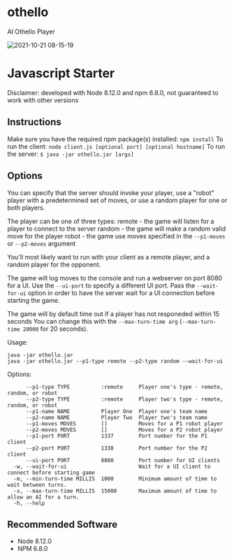 # othello
AI Othello Player

![2021-10-21 08-15-19](https://user-images.githubusercontent.com/73765884/138278595-e8f8fbc3-6974-43cc-a0d7-02c97c7a011d.gif)


# Javascript Starter
Disclaimer: developed with Node 8.12.0 and npm 6.8.0, not guaranteed to work with other versions


## Instructions
Make sure you have the required npm package(s) installed: `npm install`
To run the client: `node client.js [optional port] [optional hostname]`
To run the server: `$ java -jar othello.jar [args]`


## Options
You can specify that the server should invoke your player, use a "robot" player with a predetermined set of moves, or use a random player for one or both players.

The player can be one of three types:
remote - the game will listen for a player to connect to the server
random - the game will make a random valid move for the player
robot - the game use moves specified in the `--p1-moves` or `--p2-moves` argument

You'll most likely want to run with your client as a remote player, and a random player for the opponent.

The game will log moves to the console and run a webserver on port 8080 for a UI.
Use the `--ui-port` to specify a different UI port.
Pass the `--wait-for-ui` option in order to have the server wait for a UI connection before starting the game.

The game will by default time out if a player has not responeded within 15 seconds
You can change this with the `--max-turn-time arg` (`--max-turn-time 20000` for 20 seconds).

Usage:
```
java -jar othello.jar
java -jar othello.jar --p1-type remote --p2-type random --wait-for-ui
```

Options:
```
      --p1-type TYPE          :remote     Player one's type - remote, random, or robot
      --p2-type TYPE          :remote     Player two's type - remote, random, or robot
      --p1-name NAME          Player One  Player one's team name
      --p2-name NAME          Player Two  Player two's team name
      --p1-moves MOVES        []          Moves for a P1 robot player
      --p2-moves MOVES        []          Moves for a P2 robot player
      --p1-port PORT          1337        Port number for the P1 client
      --p2-port PORT          1338        Port number for the P2 client
      --ui-port PORT          8080        Port number for UI clients
  -w, --wait-for-ui                       Wait for a UI client to connect before starting game
  -m, --min-turn-time MILLIS  1000        Minimum amount of time to wait between turns.
  -x, --max-turn-time MILLIS  15000       Maximum amount of time to allow an AI for a turn.
  -h, --help
```

## Recommended Software
* Node 8.12.0
* NPM 6.8.0